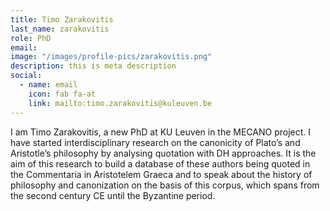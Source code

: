 ```yaml
---
title: Timo Zarakovitis
last_name: zarakovitis
role: PhD
email: 
image: "/images/profile-pics/zarakovitis.png"
description: this is meta description
social:
  - name: email
    icon: fab fa-at
    link: mailto:timo.zarakovitis@kuleuven.be
---
```

I am Timo Zarakovitis, a new PhD at KU Leuven in the MECANO project. I have started interdisciplinary research on the canonicity of Plato’s and Aristotle’s philosophy by analysing quotation with DH approaches. It is the aim of this research to build a database of these authors being quoted in the Commentaria in Aristotelem Graeca and to speak about the history of philosophy and canonization on the basis of this corpus, which spans from the second century CE until the Byzantine period.